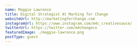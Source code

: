 ```yaml
---
name: Maggie Lawrence
title: Digital Strategist At Marking for Change
websiteUrl: http://marketingforchange.com
instagramUrl: https://www.instagram.com/m4c_creativesauce/
twitterUrl: https://twitter.com/m4changeco
featuredImage: ./maggie-lawrence.png
postType: guest
---
```

